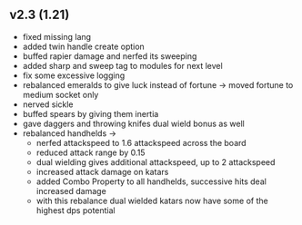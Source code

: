 ## v2.3 (1.21)
- fixed missing lang
- added twin handle create option
- buffed rapier damage and nerfed its sweeping
- added sharp and sweep tag to modules for next level
- fix some excessive logging
- rebalanced emeralds to give luck instead of fortune -> moved fortune to medium socket only
- nerved sickle
- buffed spears by giving them inertia
- gave daggers and throwing knifes dual wield bonus as well
- rebalanced handhelds -> 
  - nerfed attackspeed to 1.6 attackspeed across the board
  - reduced attack range by 0.15
  - dual wielding gives additional attackspeed, up to 2 attackspeed
  - increased attack damage on katars
  - added Combo Property to all handhelds, successive hits deal increased damage
  - with this rebalance dual wielded katars now have some of the highest dps potential
